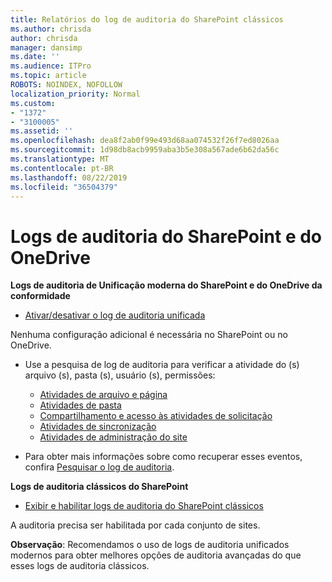 ```yaml
---
title: Relatórios do log de auditoria do SharePoint clássicos
ms.author: chrisda
author: chrisda
manager: dansimp
ms.date: ''
ms.audience: ITPro
ms.topic: article
ROBOTS: NOINDEX, NOFOLLOW
localization_priority: Normal
ms.custom:
- "1372"
- "3100005"
ms.assetid: ''
ms.openlocfilehash: dea8f2ab0f99e493d68aa074532f26f7ed8026aa
ms.sourcegitcommit: 1d98db8acb9959aba3b5e308a567ade6b62da56c
ms.translationtype: MT
ms.contentlocale: pt-BR
ms.lasthandoff: 08/22/2019
ms.locfileid: "36504379"
---
```

# <a name="sharepoint-and-onedrive-audit-logs"></a>Logs de auditoria do SharePoint e do OneDrive

**Logs de auditoria de Unificação moderna do SharePoint e do OneDrive da conformidade**

- [Ativar/desativar o log de auditoria unificada](https://docs.microsoft.com/office365/securitycompliance/turn-audit-log-search-on-or-off) 

Nenhuma configuração adicional é necessária no SharePoint ou no OneDrive.

- Use a pesquisa de log de auditoria para verificar a atividade do (s) arquivo (s), pasta (s), usuário (s), permissões:

    - [Atividades de arquivo e página](https://docs.microsoft.com/office365/securitycompliance/search-the-audit-log-in-security-and-compliance)
    - [Atividades de pasta](https://docs.microsoft.com/office365/securitycompliance/search-the-audit-log-in-security-and-compliance#folder-activities)
    - [Compartilhamento e acesso às atividades de solicitação](https://docs.microsoft.com/office365/securitycompliance/search-the-audit-log-in-security-and-compliance#sharing-and-access-request-activities)
    - [Atividades de sincronização](https://docs.microsoft.com/office365/securitycompliance/search-the-audit-log-in-security-and-compliance#synchronization-activities)
    - [Atividades de administração do site](https://docs.microsoft.com/office365/securitycompliance/search-the-audit-log-in-security-and-compliance#site-administration-activities)
- Para obter mais informações sobre como recuperar esses eventos, confira [Pesquisar o log de auditoria](https://docs.microsoft.com/office365/securitycompliance/search-the-audit-log-in-security-and-compliance#search-the-audit-log).

**Logs de auditoria clássicos do SharePoint**

- [Exibir e habilitar logs de auditoria do SharePoint clássicos](https://support.office.com/article/view-audit-log-reports-b37c5869-1b47-4a82-a30d-ea20070fe527)

A auditoria precisa ser habilitada por cada conjunto de sites. 

**Observação**: Recomendamos o uso de logs de auditoria unificados modernos para obter melhores opções de auditoria avançadas do que esses logs de auditoria clássicos.

